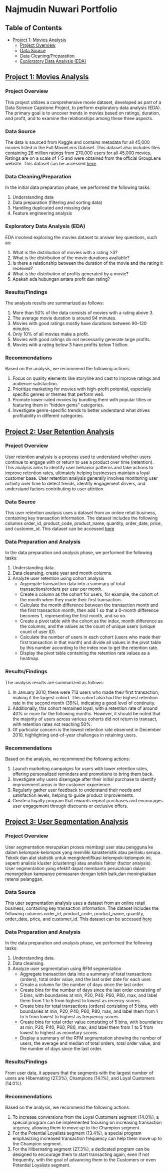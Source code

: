 # **Najmudin Nuwari Portfolio**

## Table of Contents

- [Project 1: Movies Analysis](#project-1-movies-analysis)
  - [Project Overview](#project-overview)
  - [Data Source](#data-source)
  - [Data Cleaning/Preparation](#data-cleaningpreparation)
  - [Exploratory Data Analysis (EDA)](#exploratory-data-analysis-eda)

## [Project 1: Movies Analysis](https://github.com/Najmudin05/data-analysis-project-python/blob/main/Project_Movie_Analysis.ipynb)

### Project Overview 
This project utilizes a comprehensive movie dataset, developed as part of a Data Science Capstone Project, to perform exploratory data analysis (EDA). The primary goal is to uncover trends in movies based on ratings, duration, and profit, and to examine the relationships among these three aspects.

### Data Source
The data is sourced from Kaggle and contains metadata for all 45,000 movies listed in the Full MovieLens Dataset. This dataset also includes files containing 26 million ratings from 270,000 users for all 45,000 movies. Ratings are on a scale of 1-5 and were obtained from the official GroupLens website. This dataset can be accessed [here](https://www.kaggle.com/datasets/rounakbanik/the-movies-dataset).

### Data Cleaning/Preparation
In the initial data preparation phase, we performed the following tasks:
1. Understanding data
2. Data preparation (filtering and sorting data)
3. Handling duplicated and missing data
4. Feature engineering analysis

### Exploratory Data Analysis (EDA)
EDA involved exploring the movies dataset to answer key questions, such as:
1. What is the distribution of movies with a rating >3?
2. What is the distribution of the movie durations available?
3. Is there a relationship between the duration of the movie and the rating it received?
4. What is the distribution of profits generated by a movie?
5. Apakah ada hubungan antara profit dan rating?

### Results/Findings
The analysis results are summarized as follows:
1. More than 50% of the data consists of movies with a rating above 3.
2. The average movie duration is around 94 minutes.
3. Movies with good ratings mostly have durations between 90–120 minutes.
4. Only 10% of all movies make a profit.
5. Movies with good ratings do not necessarily generate large profits.
6. Movies with a rating below 3 have profits below 1 billion.

### Recommendations
Based on the analysis, we recommend the following actions:
1. Focus on quality elements like storyline and cast to improve ratings and audience satisfaction.
2. Prioritize marketing for movies with high-profit potential, especially specific genres or themes that perform well.
3. Promote lower-rated movies by bundling them with popular titles or featuring them in “hidden gems” categories.
4. Investigate genre-specific trends to better understand what drives profitability in different categories.


## [Project 2: User Retention Analysis](https://github.com/Najmudin05/data-analysis-project-python/blob/main/Project_User_Retention_Cohort.ipynb)

### Project Overview 
User retention analysis is a process used to understand whether users continue to engage with or return to use a product over time (retention). This analysis aims to identify user behavior patterns and take actions to improve retention rates, ultimately helping businesses maintain a loyal customer base. User retention analysis generally involves monitoring user activity over time to detect trends, identify engagement drivers, and understand factors contributing to user attrition.

### Data Source
This user retention analysis uses a dataset from an online retail business, containing key transaction information. The dataset includes the following columns order_id, product_code, product_name, quantity, order_date, price, and customer_id. This dataset can be accessed [here](https://github.com/Najmudin05/data-analysis-project-python/blob/main/Online%20Retail%20Data.csv)

### Data Preparation and Analysis
In the data preparation and analysis phase, we performed the following tasks:
1. Understanding data.
2. Data cleansing, create year and month columns.
3. Analyze user retention using cohort analysis 
	- Aggregate transaction data into a summary of total transactions/orders per user per month.
	- Create a column as the cohort for users, for example, the cohort of the month when they made their first transaction.
	- Calculate the month difference between the transaction month and the first transaction month, then add 1 so that a 0-month difference becomes 1, representing the first month, and so on.
	- Create a pivot table with the cohort as the index, month difference as the columns, and the values as the count of unique users (unique count of user ID).
	- Calculate the number of users in each cohort (users who made their first transaction in that month) and divide all values in the pivot table by this number according to the index row to get the retention rate.
	- Display the pivot table containing the retention rate values as a heatmap.

### Results/Findings
The analysis results are summarized as follows:
1. In January 2010, there were 713 users who made their first transaction, making it the largest cohort. This cohort also had the highest retention rate in the second month (39%), indicating a good level of continuity.
2. Additionally, this cohort remained loyal, with a retention rate of around 40% or more for the following months. However, it should be noted that the majority of users across various cohorts did not return to transact, with retention rates not reaching 50%.
3. Of particular concern is the lowest retention rate observed in December 2010, highlighting end-of-year challenges in retaining users.

### Recommendations
Based on the analysis, we recommend the following actions:
1. Launch marketing campaigns for users with lower retention rates, offering personalized reminders and promotions to bring them back.
2. Investigate why users disengage after their initial purchase to identify improvement areas in the customer experience.
3. Regularly gather user feedback to understand their needs and satisfaction levels, helping to guide product improvements.
4. Create a loyalty program that rewards repeat purchases and encourages user engagement through discounts or exclusive offers.


## [Project 3: User Segmentation Analysis](https://github.com/Najmudin05/data-analysis-project-python/blob/main/Project_User_Segmentation.ipynb)

### Project Overview 
User segmentation merupakan proses membagi user atau pengguna ke dalam kelompok-kelompok yang memiliki karakteristik atau perilaku serupa. Teknik dan alat statistik untuk mengidentifikasi kelompok-kelompok ini, seperti analisis kluster (clustering) atau analisis faktor (factor analysis). User segmentation yang efektif dapat membantu perusahaan dalam menargetkan kampanye pemasaran dengan lebih baik,dan meningkatkan retensi pelanggan.

### Data Source
This user segmentation analysis uses a dataset from an online retail business, containing key transaction information. The dataset includes the following columns order_id, product_code, product_name, quantity, order_date, price, and customer_id. This dataset can be accessed [here](https://github.com/Najmudin05/data-analysis-project-python/blob/main/Online%20Retail%20Data.csv)

### Data Preparation and Analysis
In the data preparation and analysis phase, we performed the following tasks:
1. Understanding data.
2. Data cleansing.
3. Analyze user segmentation using RFM segmentation 
	- Aggregate transaction data into a summary of total transactions (orders), total order value, and the last order date for each user.
	- Create a column for the number of days since the last order.
	- Create bins for the number of days since the last order consisting of 5 bins, with boundaries at min, P20, P40, P60, P80, max, and label them from 1 to 5 from highest to lowest as recency scores.
	- Create bins for total transactions (orders) consisting of 5 bins, with boundaries at min, P20, P40, P60, P80, max, and label them from 1 to 5 from lowest to highest as frequency scores.
	- Create bins for total order value consisting of 5 bins, with boundaries at min, P20, P40, P60, P80, max, and label them from 1 to 5 from lowest to highest as monetary scores.
	- Display a summary of the RFM segmentation showing the number of users, the average and median of total orders, total order value, and the number of days since the last order.

### Results/Findings
From user data, it appears that the segments with the largest number of users are Hibernating (27.3%), Champions (14.1%), and Loyal Customers (14.0%).

### Recommendations
Based on the analysis, we recommend the following actions:
1. To increase conversions from the Loyal Customers segment (14.0%), a special program can be implemented focusing on increasing transaction urgency, allowing them to move up to the Champion segment.
2. For the Potential Loyalists segment (13.4%), a special program emphasizing increased transaction frequency can help them move up to the Champion segment.
3. For the Hibernating segment (27.3%), a dedicated program can be designed to encourage them to start transacting again, even if not frequently, with the goal of advancing them to the Customers or even Potential Loyalists segment.

